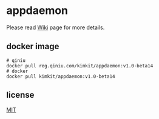 # appdaemon

Please read [Wiki](https://github.com/kimkit/appdaemon/wiki) page for more details.

## docker image

```shell
# qiniu
docker pull reg.qiniu.com/kimkit/appdaemon:v1.0-beta14
# docker
docker pull kimkit/appdaemon:v1.0-beta14
```

## license

[MIT](https://mit-license.org/)
